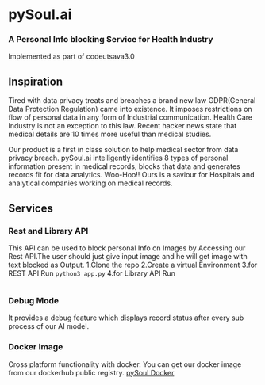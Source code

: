 # pySoul.ai
### A Personal Info blocking Service for Health Industry
Implemented as part of codeutsava3.0

## Inspiration
Tired with data privacy treats and breaches a brand new law GDPR(General Data Protection Regulation) came into existence. It imposes restrictions on flow of personal data in any form of Industrial communication. Health Care Industry is not an exception to this law. Recent hacker news state that medical details are 10 times more useful than medical studies.

Our product is a first in class solution to help medical sector from data privacy breach. pySoul.ai intelligently identifies 8 types of personal information present in medical records, blocks that data and generates records fit for data analytics.
Woo-Hoo!! Ours is a saviour for Hospitals and analytical companies working on medical records.

## Services

### Rest and Library API
This API can be used to block personal Info on Images by Accessing our Rest API.The user should just give input image and he will get image with text blocked as Output.
1.Clone the repo
2.Create a virtual Environment
3.for REST API Run ```python3 app.py```
4.for Library API Run 
```python3 avemain.py
```

### Debug Mode
It provides a debug feature which displays record status after every sub process of our AI model.

### Docker Image
Cross platform functionality with docker. You can get our docker image from our dockerhub public registry.
[pySoul Docker](https://cloud.docker.com/repository/docker/vinaycr7/pysoul.ai/)



